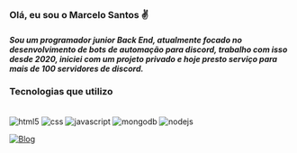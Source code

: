 
### **Olá, eu sou o Marcelo Santos ✌**

#### *Sou um programador junior Back End, atualmente focado no desenvolvimento de bots de automação para discord, trabalho com isso desde 2020, iniciei com um projeto privado e hoje presto serviço para mais de 100 servidores de discord.*

### **Tecnologias que utilizo**

<div style="display: inline_block"><br/>
    <img align="center" alt="html5" src="https://img.shields.io/badge/HTML5-E34F26?style=for-the-badge&logo=html5&logoColor=white">
    <img align="center" alt="css" src="https://img.shields.io/badge/CSS-239120?&style=for-the-badge&logo=css3&logoColor=white">
    <img align="center" alt="javascript" src="https://img.shields.io/badge/JavaScript-F7DF1E?style=for-the-badge&logo=JavaScript&logoColor=white">
    <img align="center" alt="mongodb" src="https://img.shields.io/badge/MongoDB-4EA94B?style=for-the-badge&logo=mongodb&logoColor=white">
    <img align="center" alt="nodejs" src="https://img.shields.io/badge/Node.js-43853D?style=for-the-badge&logo=node.js&logoColor=white">
</div>

[![Blog](https://img.shields.io/website?label=BOTSZONE.COM.BR&style=for-the-bagde&url=https://www.botszone.com.br/)](https://www.botszone.com.br/#about)
